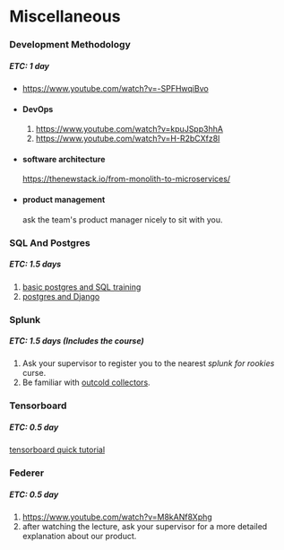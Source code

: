 # Miscellaneous

### Development Methodology
##### ETC: 1 day
- https://www.youtube.com/watch?v=-SPFHwqiBvo
- #### DevOps
    1. https://www.youtube.com/watch?v=kpuJSpp3hhA
    2. https://www.youtube.com/watch?v=H-R2bCXfz8I
- #### software architecture
    https://thenewstack.io/from-monolith-to-microservices/
- #### product management 
    ask the team's product manager nicely to sit with you.

### SQL And Postgres
##### ETC: 1.5 days
1. [basic postgres and SQL training](https://www.datacamp.com/community/tutorials/beginners-introduction-postgresql)
2. [postgres and Django](https://docs.djangoproject.com/en/3.0/ref/contrib/postgres/)

### Splunk
##### ETC: 1.5 days (Includes the course)
1. Ask your supervisor to register you to the nearest _splunk for rookies_ curse.
2. Be familiar with [outcold collectors](https://www.outcoldsolutions.com/).

### Tensorboard
##### ETC: 0.5 day
[tensorboard quick tutorial](https://itnext.io/how-to-use-tensorboard-5d82f8654496)

### Federer
##### ETC: 0.5 day
1. https://www.youtube.com/watch?v=M8kANf8Xphg
2. after watching the lecture, ask your supervisor for a more detailed explanation about our product.
